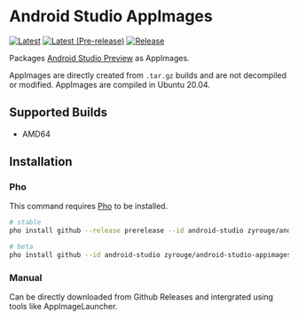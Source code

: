 # Android Studio AppImages

[![Latest](https://img.shields.io/github/v/release/zyrouge/android-studio-appimages)](https://github.com/zyrouge/android-studio-appimages/releases/latest)
[![Latest (Pre-release)](https://img.shields.io/github/v/tag/zyrouge/android-studio-appimages?label=latest-nightly)](https://github.com/zyrouge/android-studio-appimages/releases)
[![Release](https://github.com/zyrouge/android-studio-appimages/actions/workflows/release.yml/badge.svg)](https://github.com/zyrouge/android-studio-appimages/actions/workflows/release.yml)

Packages [Android Studio Preview](https://developer.android.com/studio/preview) as AppImages.

AppImages are directly created from `.tar.gz` builds and are not decompiled or modified. AppImages are compiled in Ubuntu 20.04.

## Supported Builds

-   AMD64

## Installation

### Pho

This command requires [Pho](https://github.com/zyrouge/pho) to be installed.

```bash
# stable
pho install github --release prerelease --id android-studio zyrouge/android-studio-appimages

# beta
pho install github --id android-studio zyrouge/android-studio-appimages
```

### Manual

Can be directly downloaded from Github Releases and intergrated using tools like AppImageLauncher.
